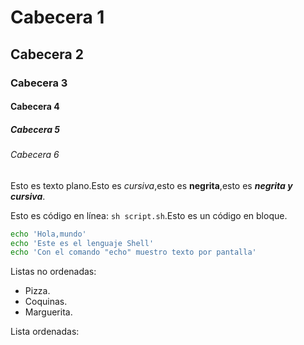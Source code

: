 # Cabecera 1

## Cabecera 2

### Cabecera 3

#### Cabecera 4

##### Cabecera 5

###### Cabecera 6

Esto es texto plano.Esto es *cursiva*,esto es **negrita**,esto es ***negrita y cursiva***.

Esto es código en línea: `sh script.sh`.Esto es un código en bloque.

```sh
echo 'Hola,mundo'
echo 'Este es el lenguaje Shell'
echo 'Con el comando "echo" muestro texto por pantalla'
```

Listas no ordenadas:

* Pizza.
* Coquinas.
* Marguerita.

Lista ordenadas:
